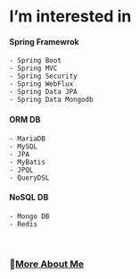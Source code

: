 # I’m interested in


#### **Spring Framewrok**
    - Spring Boot
    - Spring MVC
    - Spring Security   
    - Spring WebFlux
    - Spring Data JPA
    - Spring Data Mongodb
    
#### **ORM DB**
    - MariaDB
    - MySQL
    - JPA
    - MyBatis
    - JPQL
    - QueryDSL  
    
#### **NoSQL DB**
    - Mongo DB
    - Redis
    
<br/>

### **🤔[More About Me](https://sju3358.notion.site/d22c19717d344764ad15a74bd90a0db0?pvs=4)**
